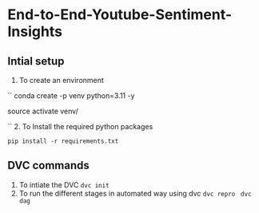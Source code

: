 # End-to-End-Youtube-Sentiment-Insights

## Intial setup

1. To create an environment

``
 conda create -p venv python=3.11 -y

 source activate venv/

``
2. To Install the required python packages

``
pip install -r requirements.txt
``

## DVC commands

1. To intiate the DVC
``
dvc init
``
2. To run the different stages in automated way using dvc
``
dvc repro 
``
``
dvc dag
``